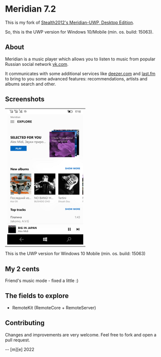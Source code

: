 # Meridian 7.2

This is my fork of [Stealth2012's Meridian-UWP, Desktop Edition](https://github.com/artemshuba/meridian-uwp).

So, this is the UWP version for Windows 10/Mobile (min. os. build: 15063).

## About
Meridian is a music player which allows you to listen to music from popular Russian social network [vk.com](https://vk.com). 

It communicates with some additional services like [deezer.com](http://deezer.com) and [last.fm](http://last.fm) 
to bring to you some advanced features: recommendations, artists and albums search and other.

## Screenshots
<table><tr>
<td> <img src="Images/shot1.png" alt="Mobile" style="width: 250px;"/> </td>
</tr></table>

This is the UWP version for Windows 10 Mobile (min. os. build: 15063)  

## My 2 cents
Friend's music mode - fixed a little :)

## The fields to explore
- RemoteKit (RemoteCore + RemoteServer)

## Contributing
Changes and improvements are very welcome. Feel free to fork and open a pull request.


-- [m][e] 2022
